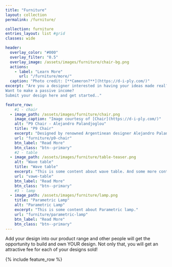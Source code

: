 ```yaml
---
title: "Furniture"
layout: collection
permalink: /furniture/

collection: furniture
entries_layout: list #grid
classes: wide

header:
  overlay_color: "#000"
  overlay_filter: "0.5"
  overlay_image: /assets/images/furniture/chair-bg.png
  actions:
    - label: "Learn More"
      url: "/furniture/more/"
  caption: "Photo credit: [**Cameron?**](https://d-i-ply.com/)"
excerpt: "Are you a designer interested in having your ideas made real?
Want to make a passive income?
Submit your design here and get started.."

feature_row:
    #1 - chair
  - image_path: /assets/images/furniture/chair.png
    image_caption: "Image courtesy of [Chair](https://d-i-ply.com/)"
    alt: "P9 Chair - Alejandro Palandjoglou"
    title: "P9 Chair"
    excerpt: "Designed by renowned Argentinean designer Alejandro Palandjoglou."
    url: "furniture/p9-chair"
    btn_label: "Read More"
    btn_class: "btn--primary"
    #2 - table
  - image_path: /assets/images/furniture/table-teaser.png
    alt: "Wave table"
    title: "Wave table"
    excerpt: "This is some content about wave table. And some more content"
    url: "vawe-table"
    btn_label: "Read More"
    btn_class: "btn--primary"
    #3 - lamp
  - image_path: /assets/images/furniture/lamp.png
    title: "Parametric Lamp"
    alt: "Parametric Lamp"
    excerpt: "This is some content about Parametric lamp."
    url: "furniture/parametric-lamp"
    btn_label: "Read More"
    btn_class: "btn--primary"
---
```


Add your design into our product range and other people will get the opportunity to build and own YOUR design. Not only that, you will get an attractive fee for each of your designs sold!

{% include feature_row %}